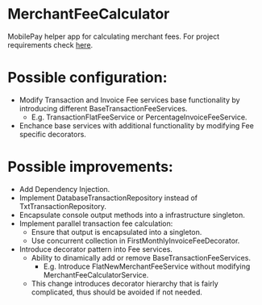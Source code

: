 # MerchantFeeCalculator
MobilePay helper app for calculating merchant fees.
For project requirements check [here](ProjectRequirements.txt).

# Possible configuration:
- Modify Transaction and Invoice Fee services base functionality by introducing different BaseTransactionFeeServices.
    - E.g. TransactionFlatFeeService or PercentageInvoiceFeeService.
- Enchance base services with additional functionality by modifying Fee specific decorators.

# Possible improvements:
- Add Dependency Injection.
- Implement DatabaseTransactionRepository instead of TxtTransactionRepository.
- Encapsulate console output methods into a infrastructure singleton.
- Implement parallel transaction fee calculation:
    - Ensure that output is encapsulated into a singleton.
    - Use concurrent collection in FirstMonthlyInvoiceFeeDecorator.
- Introduce decorator pattern into Fee services. 
    - Ability to dinamically add or remove BaseTransactionFeeServices.
        - E.g. Introduce FlatNewMerchantFeeService without modifying MerchantFeeCalculatorService.
    - This change introduces decorator hierarchy that is fairly complicated, thus should be avoided if not needed.